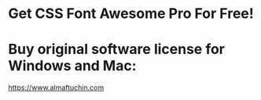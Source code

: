 # Get CSS Font Awesome Pro For Free!

# Buy original software license for Windows and Mac:
https://www.almaftuchin.com
